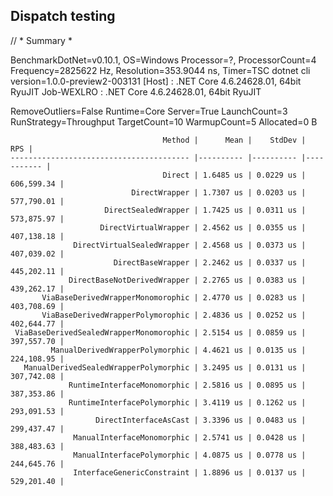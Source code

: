 ## Dispatch testing

// * Summary *

BenchmarkDotNet=v0.10.1, OS=Windows
Processor=?, ProcessorCount=4
Frequency=2825622 Hz, Resolution=353.9044 ns, Timer=TSC
dotnet cli version=1.0.0-preview2-003131
  [Host]     : .NET Core 4.6.24628.01, 64bit RyuJIT
  Job-WEXLRO : .NET Core 4.6.24628.01, 64bit RyuJIT

RemoveOutliers=False  Runtime=Core  Server=True
LaunchCount=3  RunStrategy=Throughput  TargetCount=10
WarmupCount=5  Allocated=0 B

```
                                  Method |      Mean |    StdDev |        RPS |
---------------------------------------- |---------- |---------- |----------- |
                                  Direct | 1.6485 us | 0.0229 us | 606,599.34 |
                           DirectWrapper | 1.7307 us | 0.0203 us | 577,790.01 |
                     DirectSealedWrapper | 1.7425 us | 0.0311 us | 573,875.97 |
                    DirectVirtualWrapper | 2.4562 us | 0.0355 us | 407,138.18 |
              DirectVirtualSealedWrapper | 2.4568 us | 0.0373 us | 407,039.02 |
                       DirectBaseWrapper | 2.2462 us | 0.0337 us | 445,202.11 |
             DirectBaseNotDerivedWrapper | 2.2765 us | 0.0383 us | 439,262.17 |
       ViaBaseDerivedWrapperMonomorophic | 2.4770 us | 0.0283 us | 403,708.69 |
       ViaBaseDerivedWrapperPolymorophic | 2.4836 us | 0.0252 us | 402,644.77 |
 ViaBaseDerivedSealedWrapperMonomorophic | 2.5154 us | 0.0859 us | 397,557.70 |
         ManualDerivedWrapperPolymorphic | 4.4621 us | 0.0135 us | 224,108.95 |
   ManualDerivedSealedWrapperPolymorphic | 3.2495 us | 0.0131 us | 307,742.08 |
             RuntimeInterfaceMonomorphic | 2.5816 us | 0.0895 us | 387,353.86 |
             RuntimeInterfacePolymorphic | 3.4119 us | 0.1262 us | 293,091.53 |
                   DirectInterfaceAsCast | 3.3396 us | 0.0483 us | 299,437.47 |
              ManualInterfaceMonomorphic | 2.5741 us | 0.0428 us | 388,483.63 |
              ManualInterfacePolymorphic | 4.0875 us | 0.0778 us | 244,645.76 |
              InterfaceGenericConstraint | 1.8896 us | 0.0137 us | 529,201.40 |
```